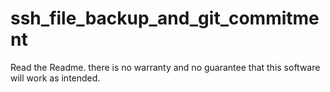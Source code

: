 # ssh_file_backup_and_git_commitment
Read the Readme. there is no warranty and no guarantee that this software will work as intended.
